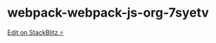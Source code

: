 # webpack-webpack-js-org-7syetv

[Edit on StackBlitz ⚡️](https://stackblitz.com/edit/webpack-webpack-js-org-7syetv)